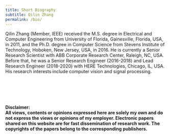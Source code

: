 ```yaml
---
title: Short Biography
subtitle: Qilin Zhang
permalink: /bio/
---
```


Qilin Zhang (Member, IEEE) received the M.S. degree in Electrical and Computer Engineering from University of Florida, Gainesville, Florida, USA, in 2011, and the Ph.D. degree in Computer Science from Stevens Institute of Technology, Hoboken, New Jersey, USA, in 2016. He is currently a Senior Research Scientist with ABB Corporate Research Center, Raleigh, NC, USA. Before that, he was a Senior Research Engineer (2016-2018) and Lead Research Engineer (2018-2020) with HERE Technologies, Chicago, IL, USA. His research interests include computer vision and signal processing.




<br/><br/>
<br/><br/>

**Disclaimer: \
All views, contents or opinions expressed here are solely my own and do not express the views or opinions of my employer. 
Electronic papers shared on this website are for fast dissemination of research work. The copyrights of the papers belong to the corresponding publishers.**
